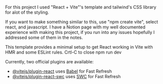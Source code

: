For this project I used "React + Vite"'s template and tailwind's CSS library for alot of the styling. 

If you want to make something similar to this, use "npm create vite", select react, and javascript. 
I have a Notion page with my well documented experience with making this project, if you run into any issues hopefully I addressed some of them in the notes. 

This template provides a minimal setup to get React working in Vite with HMR and some ESLint rules.
Crtl-C to close npm run dev

Currently, two official plugins are available:

- [@vitejs/plugin-react](https://github.com/vitejs/vite-plugin-react/blob/main/packages/plugin-react/README.md) uses [Babel](https://babeljs.io/) for Fast Refresh
- [@vitejs/plugin-react-swc](https://github.com/vitejs/vite-plugin-react-swc) uses [SWC](https://swc.rs/) for Fast Refresh
